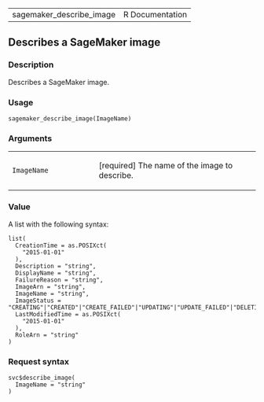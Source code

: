<table style="width: 100%;">
<tbody>
<tr class="odd">
<td>sagemaker_describe_image</td>
<td style="text-align: right;">R Documentation</td>
</tr>
</tbody>
</table>

## Describes a SageMaker image

### Description

Describes a SageMaker image.

### Usage

    sagemaker_describe_image(ImageName)

### Arguments

<table>
<colgroup>
<col style="width: 35%" />
<col style="width: 65%" />
</colgroup>
<tbody>
<tr class="odd">
<td><code
id="sagemaker_describe_image_:_ImageName">ImageName</code></td>
<td><p>[required] The name of the image to describe.</p></td>
</tr>
</tbody>
</table>

### Value

A list with the following syntax:

    list(
      CreationTime = as.POSIXct(
        "2015-01-01"
      ),
      Description = "string",
      DisplayName = "string",
      FailureReason = "string",
      ImageArn = "string",
      ImageName = "string",
      ImageStatus = "CREATING"|"CREATED"|"CREATE_FAILED"|"UPDATING"|"UPDATE_FAILED"|"DELETING"|"DELETE_FAILED",
      LastModifiedTime = as.POSIXct(
        "2015-01-01"
      ),
      RoleArn = "string"
    )

### Request syntax

    svc$describe_image(
      ImageName = "string"
    )
